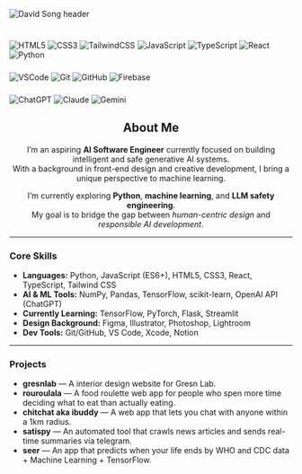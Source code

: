 ![David Song header](https://capsule-render.vercel.app/api?type=waving&height=150&color=gradient&text=David%20Song&fontAlignY=33&fontSize=50&fontAlign=30)
<h1 align="center"></h1>

###
![HTML5](https://img.shields.io/badge/HTML5-000000?style=flat-square&logo=html5&logoColor=E34F26)
![CSS3](https://img.shields.io/badge/CSS3-000000?style=flat-square&logo=css3&logoColor=1572B6)
![TailwindCSS](https://img.shields.io/badge/Tailwind-000000?style=flat-square&logo=tailwindcss&logoColor=38B2AC)
![JavaScript](https://img.shields.io/badge/JavaScript-000000?style=flat-square&logo=javascript&logoColor=F7DF1E)
![TypeScript](https://img.shields.io/badge/TypeScript-000000?style=flat-square&logo=typescript&logoColor=3178C6)
![React](https://img.shields.io/badge/React-000000?style=flat-square&logo=react&logoColor=61DAFB)
![Python](https://img.shields.io/badge/Python-000000?style=flat-square&logo=python&logoColor=3776AB)

###
![VSCode](https://img.shields.io/badge/VSCode-000000?style=flat-square&logo=visualstudiocode&logoColor=007ACC)
![Git](https://img.shields.io/badge/Git-000000?style=flat-square&logo=git&logoColor=F05032)
![GitHub](https://img.shields.io/badge/GitHub-000000?style=flat-square&logo=github&logoColor=white)
![Firebase](https://img.shields.io/badge/Firebase-000000?style=flat-square&logo=firebase&logoColor=FFCA28)

###
![ChatGPT](https://img.shields.io/badge/ChatGPT-000000?style=flat-square&logo=openai&logoColor=74AA9C)
![Claude](https://img.shields.io/badge/Claude-000000?style=flat-square&logo=anthropic&logoColor=white)
![Gemini](https://img.shields.io/badge/Gemini-000000?style=flat-square&logo=googlegemini&logoColor=4285F4)
</div>
<h2 align="center">About Me</h2>

<p align="center">
  I’m an aspiring <strong>AI Software Engineer</strong> currently focused on building intelligent and safe generative AI systems.<br>
  With a background in front-end design and creative development, I bring a unique perspective to machine learning.
</p>

<p align="center">
  I’m currently exploring <strong>Python</strong>, <strong>machine learning</strong>, and <strong>LLM safety engineering</strong>.<br>
  My goal is to bridge the gap between <em>human-centric design</em> and <em>responsible AI development</em>.
</p>

<hr>

<h3>Core Skills</h3>

<ul>
  <li><strong>Languages:</strong> Python, JavaScript (ES6+), HTML5, CSS3, React, TypeScript, Tailwind CSS</li>
  <li><strong>AI & ML Tools:</strong> NumPy, Pandas, TensorFlow, scikit-learn, OpenAI API (ChatGPT)</li>
  <li><strong>Currently Learning:</strong> TensorFlow, PyTorch, Flask, Streamlit</li>
  <li><strong>Design Background:</strong> Figma, Illustrator, Photoshop, Lightroom</li>
  <li><strong>Dev Tools:</strong> Git/GitHub, VS Code, Xcode, Notion</li>
</ul>

<hr>

<h3>Projects</h3>

<ul>
  <li><strong>gresnlab</strong> — A interior design website for Gresn Lab. </li>
  <li><strong>rouroulala</strong> — A food roulette web app for people who spen more time deciding what to eat than actually eating. </li>
  <li><strong>chitchat aka ibuddy</strong> — A web app that lets you chat with anyone within a 1km radius.</li>
  <li><strong>satispy</strong> — An automated tool that crawls news articles and sends real-time summaries via telegram. </li>
  <li><strong>seer</strong> — An app that predicts when your life ends by WHO and CDC data + Machine Learning + TensorFlow. </li>
</ul>
